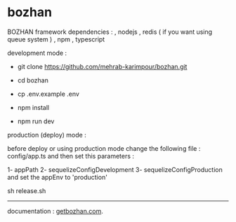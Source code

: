 # bozhan

BOZHAN framework
dependencies : , nodejs , redis ( if you want using queue system ) , npm , typescript

development mode :

- git clone  https://github.com/mehrab-karimpour/bozhan.git

- cd bozhan

- cp .env.example .env

- npm install 

- npm run dev

production (deploy) mode :

before deploy or using production mode change the following file :
config/app.ts  and then set this parameters :

1- appPath
2- sequelizeConfigDevelopment
3- sequelizeConfigProduction
    and set the appEnv to 'production'

sh release.sh
______________________________________
documentation : 
[getbozhan.com](https://getbozhan.com/).


            
            
